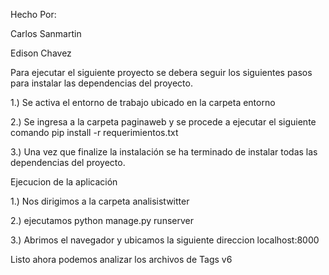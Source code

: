 Hecho Por:

Carlos Sanmartin

Edison Chavez

Para ejecutar el siguiente proyecto se debera seguir los siguientes pasos para instalar las dependencias del proyecto.

1.) Se activa el entorno de trabajo ubicado en la carpeta entorno

2.) Se ingresa a la carpeta paginaweb y se procede a ejecutar el siguiente comando pip install -r requerimientos.txt

3.) Una vez que finalize la instalación se ha terminado de instalar todas las dependencias del proyecto.

Ejecucion de la aplicación

1.) Nos dirigimos a la carpeta analisistwitter

2.) ejecutamos python manage.py runserver

3.) Abrimos el navegador y ubicamos la siguiente direccion localhost:8000


Listo ahora podemos analizar los archivos de Tags v6
